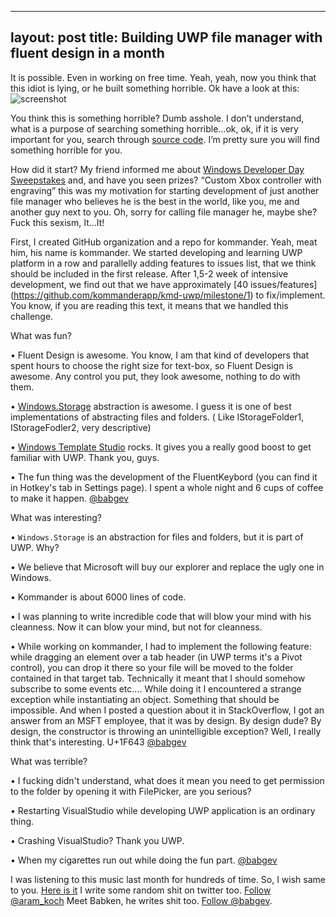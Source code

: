 
---
layout: post
title: Building UWP file manager with fluent design in a month
---

It is possible. Even in working on free time. Yeah, yeah, now you think that this idiot is lying, or he built something horrible. Ok have a look at this:
![screenshot](https://i.imgur.com/PtB1V4P.png) 

You think this is something horrible? Dumb asshole. I don’t understand, what is a purpose of searching something horrible…ok, ok, if it is very important for you, search through [source code]( https://github.com/kommanderapp/kmd-uwp). I’m pretty sure you will find something horrible for you. 

How did it start? My friend informed me about [Windows Developer Day Sweepstakes]( https://developer.microsoft.com/en-us/windows/projects/campaigns/windows-developer-day-sweepstakes) and, and have you seen prizes? “Custom Xbox controller with engraving” this was my motivation for starting development of just another file manager who believes he is the best in the world, like you, me and another guy next to you. Oh, sorry for calling file manager he, maybe she? Fuck this sexism, It…It!

First, I created GitHub organization and a repo for kommander. Yeah, meat him, his name is kommander. We started developing and learning UWP platform in a row and parallelly adding features to issues list, that we think should be included in the first release. After 1,5-2 week of intensive development, we find out that we have approximately [40 issues/features] (https://github.com/kommanderapp/kmd-uwp/milestone/1) to fix/implement.  You know, if you are reading this text, it means that we handled this challenge. 

What was fun?

•    Fluent Design is awesome. You know, I am that kind of developers that spent hours to choose the right size for text-box, so Fluent Design is awesome. Any control you put, they look awesome, nothing to do with them.

•    [Windows.Storage](https://docs.microsoft.com/en-us/uwp/api/windows.storage) abstraction is awesome. I guess it is one of best implementations of abstracting files and folders. ( Like IStorageFolder1, IStorageFodler2, very descriptive)

•    [Windows Template Studio](https://github.com/Microsoft/WindowsTemplateStudio) rocks. It gives you a really good boost to get familiar with UWP. Thank you, guys.

•    The fun thing was the development of the FluentKeybord (you can find it in Hotkey's tab in Settings page). I spent a whole night and 6 cups of coffee to make it happen. [@babgev](https://twitter.com/babgev)


What was interesting?

•    `Windows.Storage` is an abstraction for files and folders, but it is part of UWP. Why? 

•    We believe that Microsoft will buy our explorer and replace the ugly one in Windows. 

•    Kommander is about 6000 lines of code.

•    I was planning to write incredible code that will blow your mind with his cleanness. Now it can blow your mind, but not for cleanness. 

•    While working on kommander, I had to implement the following feature: while dragging an element over a tab header (in UWP terms it's a Pivot control), you can drop it there so your file will be moved to the folder contained in that target tab. Technically it meant that I should somehow subscribe to some events etc.... While doing it I encountered a strange exception while instantiating an object. Something that should be impossible. And when I posted a question about it in StackOverflow, I got an answer from an MSFT employee, that it was by design. By design dude? By design, the constructor is throwing an unintelligible exception? Well, I really think that's interesting. U+1F643 [@babgev](https://twitter.com/babgev)

What was terrible?

•    I fucking didn't understand, what does it mean you need to get permission to the folder by opening it with FilePicker, are you serious? 

•    Restarting VisualStudio while developing UWP application is an ordinary thing.

•    Crashing VisualStudio? Thank you UWP.

•    When my cigarettes run out while doing the fun part. [@babgev](https://twitter.com/babgev)


I was listening to this music last month for hundreds of time. So, I wish same to you. [Here is it]( https://www.youtube.com/watch?v=3aLyiI2odhU)
I write some random shit on twitter too. [Follow @aram_koch](https://twitter.com/aram_koch)
Meet Babken, he writes shit too. [Follow @babgev](https://twitter.com/babgev).
